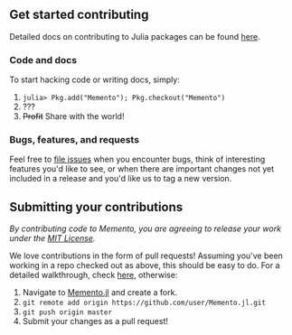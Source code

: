 ## Get started contributing

Detailed docs on contributing to Julia packages can be found [here](http://docs.julialang.org/en/stable/manual/packages/#package-development).

### Code and docs
To start hacking code or writing docs, simply:

1. `julia> Pkg.add("Memento"); Pkg.checkout("Memento")`
2. ???
3. ~~Profit~~ Share with the world!

### Bugs, features, and requests
Feel free to [file issues](https://github.com/invenia/Memento.jl/issues) when you encounter bugs, think of interesting features you'd like to see, or when there are important changes not yet included in a release and you'd like us to tag a new version.


## Submitting your contributions

*By contributing code to Memento, you are agreeing to release your work under the [MIT License](https://github.com/invenia/Memento.jl/blob/master/LICENSE.md).*

We love contributions in the form of pull requests! Assuming you've been working in a repo checked out as above, this should be easy to do. For a detailed walkthrough, check [here](https://help.github.com/articles/fork-a-repo), otherwise:

1. Navigate to [Memento.jl](https://github.com/invenia/Memento.jl) and create a fork.
2. `git remote add origin https://github.com/user/Memento.jl.git`
3. `git push origin master`
4. Submit your changes as a pull request!    
